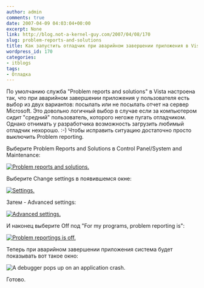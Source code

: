 ```yaml
---
author: admin
comments: true
date: 2007-04-09 04:03:04+00:00
excerpt: None
link: http://blog.not-a-kernel-guy.com/2007/04/08/170
slug: problem-reports-and-solutions
title: Как запустить отладчик при аварийном завершении приложения в Vista.
wordpress_id: 170
categories:
- itblogs
tags:
- Отладка
---
```


По умолчанию служба "Problem reports and solutions" в Vista настроена так, что при аварийном завершении приложения у пользователя есть выбор из двух вариантов: посылать или не посылать отчет на сервер Microsoft. Это довольно логичный выбор в случае если за компьютером сидит "средний" пользователь, которого негоже пугать отладчиком. Однако отнимать у разработчика возможность загрузить любимый отладчик нехорошо. :-) Чтобы исправить ситуацию достаточно просто выключить Problem reporting.

Выберите Problem Reports and Solutions в Control Panel/System and Maintenance:

[![Problem reports and solutions.](http://blog.not-a-kernel-guy.com/wp-content/uploads/2007/04/problem_reports_and_solutions.thumbnail.png)](http://blog.not-a-kernel-guy.com/wp-content/uploads/2007/04/problem_reports_and_solutions.png)

Выберите Change settings в появившемся окне:

[![Settings.](http://blog.not-a-kernel-guy.com/wp-content/uploads/2007/04/problem_reports_and_solutions_settings.thumbnail.png)](http://blog.not-a-kernel-guy.com/wp-content/uploads/2007/04/problem_reports_and_solutions_settings.png)

Затем - Advanced settings:

[![Advanced settings.](http://blog.not-a-kernel-guy.com/wp-content/uploads/2007/04/problem_reports_and_solutions_advanced.thumbnail.png)](http://blog.not-a-kernel-guy.com/wp-content/uploads/2007/04/problem_reports_and_solutions_advanced.png)

И наконец выберите Off под "For my programs, problem reporting is": 

[![Problem reportings is off.](http://blog.not-a-kernel-guy.com/wp-content/uploads/2007/04/problem_reports_and_solutions_off.thumbnail.png)](http://blog.not-a-kernel-guy.com/wp-content/uploads/2007/04/problem_reports_and_solutions_off.png)

Теперь при аварийном завершении приложения система будет показывать вот такое окно:

![A debugger pops up on an application crash.](http://blog.not-a-kernel-guy.com/wp-content/uploads/2007/04/problem_reports_and_solutions_debug.png)

Готово.
